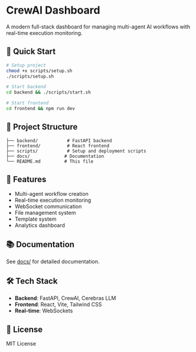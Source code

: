 # CrewAI Dashboard

A modern full-stack dashboard for managing multi-agent AI workflows with real-time execution monitoring.

## 🚀 Quick Start

```bash
# Setup project
chmod +x scripts/setup.sh
./scripts/setup.sh

# Start backend
cd backend && ./scripts/start.sh

# Start frontend
cd frontend && npm run dev
```

## 📁 Project Structure

```
├── backend/           # FastAPI backend
├── frontend/          # React frontend
├── scripts/           # Setup and deployment scripts
├── docs/             # Documentation
└── README.md         # This file
```

## 🔧 Features

- Multi-agent workflow creation
- Real-time execution monitoring
- WebSocket communication
- File management system
- Template system
- Analytics dashboard

## 📚 Documentation

See [docs/](./docs/) for detailed documentation.

## 🛠️ Tech Stack

- **Backend**: FastAPI, CrewAI, Cerebras LLM
- **Frontend**: React, Vite, Tailwind CSS
- **Real-time**: WebSockets

## 📄 License

MIT License